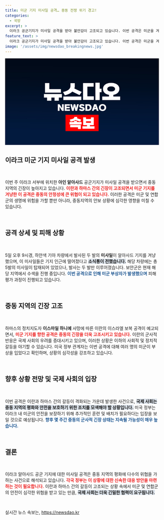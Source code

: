 ```yaml
---
title: 미군 기지 미사일 공격… 중동 전쟁 위기 경고!
categories:
  - 국방
excerpt: >
  이라크 공군기지가 미사일 공격을 받아 불안감이 고조되고 있습니다. 이번 공격은 미군을 겨냥해 발생했으며, 부상자도 확인됐습니다. 이란의 보복 예고와 함께 중동 긴장이 심화되고 있는 상황, 자세한 소식은 클릭해 확인하세요!
feature_text: >
  이라크 공군기지가 미사일 공격을 받아 불안감이 고조되고 있습니다. 이번 공격은 미군을 겨냥해 발생했으며, 부상자도 확인됐습니다. 이란의 보복 예고와 함께 중동 긴장이 심화되고 있는 상황, 자세한 소식은 클릭해 확인하세요!
image: '/assets/img/newsdao_breakingnews.jpg'
---
```


<p><img src="/assets/img/newsdao_breakingnews.jpg" alt="flaretime 속보" /></p>

<h2 data-ke-size="size26">이라크 미군 기지 미사일 공격 발생</h2>

<p data-ke-size="size16">&nbsp;</p>

<p>이번 주 이라크 서부에 위치한 <b>아인 알아사드</b> 공군기지가 미사일 공격을 받으면서 중동 지역의 긴장이 높아지고 있습니다. <b><span style="color: #ee2323;">이란과 하마스 간의 긴장이 고조되면서 미군 기지를 겨냥한 이 공격은 중동의 안정성에 큰 위협이 되고 있습니다.</span></b> 이러한 공격은 미군 및 연합군의 생명에 위험을 가할 뿐만 아니라, 중동지역의 안보 상황에 심각한 영향을 미칠 수 있습니다. </p>

<p data-ke-size="size16">&nbsp;</p>

<h2 data-ke-size="size26">공격 상세 및 피해 상황</h2>

<p data-ke-size="size16">&nbsp;</p>

<p>5일 오후 9시경, 하얀색 기아 차량에서 발사된 두 발의 <b>미사일</b>이 알아사드 기지를 겨냥했으며, 이 미사일들은 기지 인근에 떨어졌다고 <b><span style="background-color: #21538527;">소식통이 전했습니다.</span></b> 해당 차량에는 총 5발의 미사일이 탑재되어 있었으나, 발사는 두 발만 이루어졌습니다. 보안군은 현재 해당 지역에서 수색을 진행 중입니다. <b><span style="color: #1a5490;">이번 공격으로 인해 미군 부상자가 발생했으며</span></b> 피해 평가 과정이 진행되고 있습니다.</p>

<p data-ke-size="size16">&nbsp;</p>

<h2 data-ke-size="size26">중동 지역의 긴장 고조</h2>

<p data-ke-size="size16">&nbsp;</p>

<p>하마스의 정치지도자 <b>이스마일 하니예</b> 사망에 따른 이란의 이스라엘 보복 공격이 예고되면서, <b><span style="color: #ee2323;">미군 기지를 향한 공격은 중동의 긴장을 더욱 고조시키고 있습니다.</span></b> 이란의 군사적 반응은 국제 사회의 우려를 증대시키고 있으며, 이러한 상황은 이하의 사회적 및 정치적 갈등을 야기할 수 있습니다. 미국 정부 관계자는 이번 공격에 대해 여러 명의 미군이 부상을 입었다고 확인하며, 상황의 심각성을 강조하고 있습니다.</p>

<p data-ke-size="size16">&nbsp;</p>

<h2 data-ke-size="size26">향후 상황 전망 및 국제 사회의 입장</h2>

<p data-ke-size="size16">&nbsp;</p>

<p>이번 공격은 이란과 하마스 간의 갈등이 격화되는 가운데 발생한 사건으로, <b><span style="background-color: #21538527;">국제 사회는 중동 지역의 평화와 안전을 보호하기 위한 조치를 모색해야 할 상황입니다.</span></b> 미국 정부는 이라크 내 미군의 안전을 보장하기 위해 추가적인 훈련 및 배치가 필요하다는 입장을 보일 것으로 예상됩니다. <b><span style="color: #1a5490;">향후 몇 주간 중동의 군사적 긴장 상태는 지속될 가능성이 매우 높습니다.</span></b></p>

<p data-ke-size="size16">&nbsp;</p>

<h2 data-ke-size="size26">결론</h2>

<p data-ke-size="size16">&nbsp;</p>

<p>이라크 알아사드 공군 기지에 대한 미사일 공격은 중동 지역의 평화에 다수의 위협을 가하는 사건으로 해석되고 있습니다. <b><span style="color: #ee2323;">각국 정부는 이 상황에 대한 신속한 대응 방안을 마련하는 것이 필요합니다.</span></b> 이란과 하마스 간의 갈등이 고조되는 상황 속에서 미군 및 연합군의 안전이 심각한 위협을 받고 있는 만큼, <b><span style="background-color: #21538527;">국제 사회는 더욱 긴밀한 협력이 요구됩니다.</span></b></p>

<p data-ke-size="size16">&nbsp;</p>
실시간 뉴스 속보는, <a href="https://newsdao.kr" rel="dofollow">https://newsdao.kr</a>


